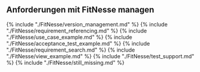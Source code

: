 ## Anforderungen mit FitNesse managen


{% include "./FitNesse/version_management.md" %}
{% include "./FitNesse/requirement_referencing.md" %}
{% include "./FitNesse/use_case_example.md" %}
{% include "./FitNesse/acceptance_test_example.md" %}
{% include "./FitNesse/requirement_search.md" %}
{% include "./FitNesse/view_example.md" %}
{% include "./FitNesse/test_support.md" %}
{% include "./FitNesse/still_missing.md" %}